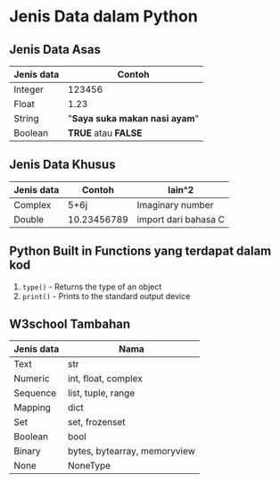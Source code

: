 # Jenis Data dalam Python
## Jenis Data Asas
| Jenis data        | Contoh  |
| ------------------|---------|
|Integer|123456
|Float|1.23|
|String|"**Saya suka makan nasi ayam**"|
|Boolean|**TRUE** atau **FALSE**|

## Jenis Data Khusus
| Jenis data        | Contoh  |lain^2|
| ------------------|---------|---|
|Complex|5+6j|Imaginary number
|Double |10.23456789|import dari bahasa C|


## Python Built in Functions yang terdapat dalam kod
1. `type()` - Returns the type of an object
2. `print()` - 	Prints to the standard output device


## W3school Tambahan

| Jenis data        | Nama    |
|-------------------|---------|
|Text               |   str   |
|Numeric            |int, float, complex|
|Sequence           | 	list, tuple, range|
|Mapping            | 	dict|
|Set                |  set, frozenset|
|Boolean            |  bool|
|Binary             |  bytes, bytearray, memoryview|
|None               | 	NoneType|